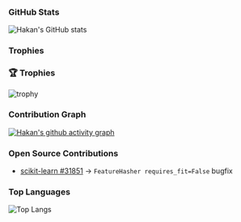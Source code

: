 ### GitHub Stats
![Hakan's GitHub stats](https://github-readme-stats.vercel.app/api?username=hqkqn32&show_icons=true&theme=radical)

###  Trophies
### 🏆 Trophies
![trophy](https://github-profile-trophy.vercel.app/?username=hqkqn32&theme=onedark)

###  Contribution Graph
[![Hakan's github activity graph](https://github-readme-activity-graph.vercel.app/graph?username=hqkqn32&theme=react-dark)](https://github.com/ashutosh00710/github-readme-activity-graph)

###  Open Source Contributions
- [scikit-learn #31851](https://github.com/scikit-learn/scikit-learn/pull/31851) → `FeatureHasher requires_fit=False` bugfix

###  Top Languages
![Top Langs](https://github-readme-stats.vercel.app/api/top-langs/?username=hqkqn32&layout=compact&theme=radical)


